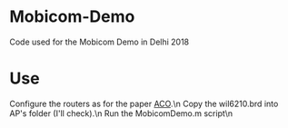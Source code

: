 # Mobicom-Demo
Code used for the Mobicom Demo in Delhi 2018

# Use
Configure the routers as for the paper [ACO](https://github.com/Joanguitar/Adaptive-Codebook-Optimization).\n
Copy the wil6210.brd into AP's folder (I'll check).\n
Run the MobicomDemo.m script\n
